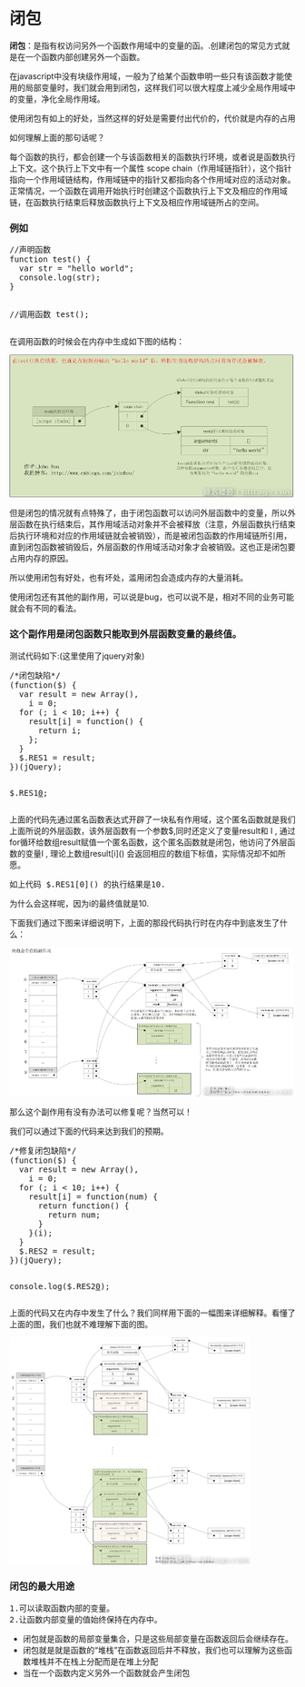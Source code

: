 <h1>闭包</h1>
<p><b>闭包</b>：是指有权访问另外一个函数作用域中的变量的函。.创建闭包的常见方式就是在一个函数内部创建另外一个函数。</p>
<p>在javascript中没有块级作用域，一般为了给某个函数申明一些只有该函数才能使用的局部变量时，我们就会用到闭包，这样我们可以很大程度上减少全局作用域中的变量，净化全局作用域。</p>
<p>使用闭包有如上的好处，当然这样的好处是需要付出代价的，代价就是内存的占用</p>
<p>如何理解上面的那句话呢？</p>
<p>每个函数的执行，都会创建一个与该函数相关的函数执行环境，或者说是函数执行上下文。这个执行上下文中有一个属性 scope chain（作用域链指针），这个指针指向一个作用域链结构，作用域链中的指针又都指向各个作用域对应的活动对象。正常情况，一个函数在调用开始执行时创建这个函数执行上下文及相应的作用域链，在函数执行结束后释放函数执行上下文及相应作用域链所占的空间。</p>

<h3>例如</h3>
<pre>
//声明函数
function test() {
  var str = "hello world";
  console.log(str);
}

//调用函数
test();
</pre>
<p>在调用函数的时候会在内存中生成如下图的结构：</p>
<img src="../img/3.png"/>
<p>但是闭包的情况就有点特殊了，由于闭包函数可以访问外层函数中的变量，所以外层函数在执行结束后，其作用域活动对象并不会被释放（注意，外层函数执行结束后执行环境和对应的作用域链就会被销毁），而是被闭包函数的作用域链所引用，直到闭包函数被销毁后，外层函数的作用域活动对象才会被销毁。这也正是闭包要占用内存的原因。</p>
<p>所以使用闭包有好处，也有坏处，滥用闭包会造成内存的大量消耗。</p>

<p>使用闭包还有其他的副作用，可以说是bug，也可以说不是，相对不同的业务可能就会有不同的看法。</p>

<h3>这个副作用是闭包函数只能取到外层函数变量的最终值。</h3>

<p>测试代码如下:(这里使用了jquery对象)</p>
<pre>
/*闭包缺陷*/
(function($) {
  var result = new Array(),
    i = 0;
  for (; i < 10; i++) {
    result[i] = function() {
      return i;
    };
  }
  $.RES1 = result;
})(jQuery);

$.RES1[0]();
</pre>
<p>上面的代码先通过匿名函数表达式开辟了一块私有作用域，这个匿名函数就是我们上面所说的外层函数，该外层函数有一个参数$,同时还定义了变量result和 I , 通过for循环给数组result赋值一个匿名函数，这个匿名函数就是闭包，他访问了外层函数的变量I , 理论上数组result[i]() 会返回相应的数组下标值，实际情况却不如所愿。</p>
<pre>如上代码 $.RES1[0]() 的执行结果是10. </pre>
<p>为什么会这样呢，因为i的最终值就是10.</p>
<p>下面我们通过下图来详细说明下，上面的那段代码执行时在内存中到底发生了什么：</p>
<img src="../img/4.png"/>
<p>那么这个副作用有没有办法可以修复呢？当然可以！</p>
<p>我们可以通过下面的代码来达到我们的预期。</p>
<pre>
/*修复闭包缺陷*/
(function($) {
  var result = new Array(),
    i = 0;
  for (; i < 10; i++) {
    result[i] = function(num) {
      return function() {
        return num;
      }
    }(i);
  }
  $.RES2 = result;
})(jQuery);

console.log($.RES2[0]());
</pre>
<p>上面的代码又在内存中发生了什么？我们同样用下面的一幅图来详细解释。看懂了上面的图，我们也就不难理解下面的图。</p>
<img src="../img/5.png"/>

<h3>闭包的最大用途</h3>
<pre>
1.可以读取函数内部的变量。
2.让函数内部变量的值始终保持在内存中。
</pre>
<ul>
<li>闭包就是函数的局部变量集合，只是这些局部变量在函数返回后会继续存在。</li>
<li>闭包就是就是函数的“堆栈”在函数返回后并不释放，我们也可以理解为这些函数堆栈并不在栈上分配而是在堆上分配</li>
<li>当在一个函数内定义另外一个函数就会产生闭包</li>
</ul>




